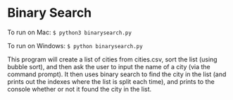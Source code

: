 # Binary Search

To run on Mac:
`$ python3 binarysearch.py`

To run on Windows:
`$ python binarysearch.py`

This program will create a list of cities from cities.csv, sort the list (using bubble sort), and then ask the user to input the name of a city (via the command prompt). It then uses binary search to find the city in the list (and prints out the indexes where the list is split each time), and prints to the console whether or not it found the city in the list.